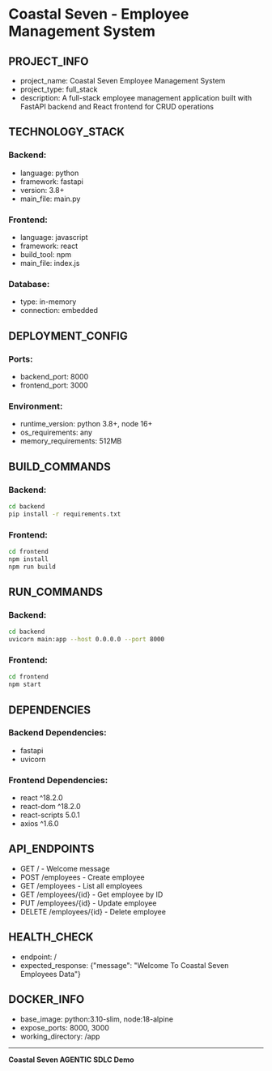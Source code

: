 # Coastal Seven - Employee Management System

## PROJECT_INFO
- project_name: Coastal Seven Employee Management System
- project_type: full_stack
- description: A full-stack employee management application built with FastAPI backend and React frontend for CRUD operations

## TECHNOLOGY_STACK
### Backend:
- language: python
- framework: fastapi
- version: 3.8+
- main_file: main.py

### Frontend:
- language: javascript
- framework: react
- build_tool: npm
- main_file: index.js

### Database:
- type: in-memory
- connection: embedded

## DEPLOYMENT_CONFIG
### Ports:
- backend_port: 8000
- frontend_port: 3000

### Environment:
- runtime_version: python 3.8+, node 16+
- os_requirements: any
- memory_requirements: 512MB

## BUILD_COMMANDS
### Backend:
```bash
cd backend
pip install -r requirements.txt
```

### Frontend:
```bash
cd frontend
npm install
npm run build
```

## RUN_COMMANDS
### Backend:
```bash
cd backend
uvicorn main:app --host 0.0.0.0 --port 8000
```

### Frontend:
```bash
cd frontend
npm start
```

## DEPENDENCIES
### Backend Dependencies:
- fastapi
- uvicorn

### Frontend Dependencies:
- react ^18.2.0
- react-dom ^18.2.0
- react-scripts 5.0.1
- axios ^1.6.0

## API_ENDPOINTS
- GET / - Welcome message
- POST /employees - Create employee
- GET /employees - List all employees
- GET /employees/{id} - Get employee by ID
- PUT /employees/{id} - Update employee
- DELETE /employees/{id} - Delete employee

## HEALTH_CHECK
- endpoint: /
- expected_response: {"message": "Welcome To Coastal Seven Employees Data"}

## DOCKER_INFO
- base_image: python:3.10-slim, node:18-alpine
- expose_ports: 8000, 3000
- working_directory: /app

---

**Coastal Seven AGENTIC SDLC Demo**